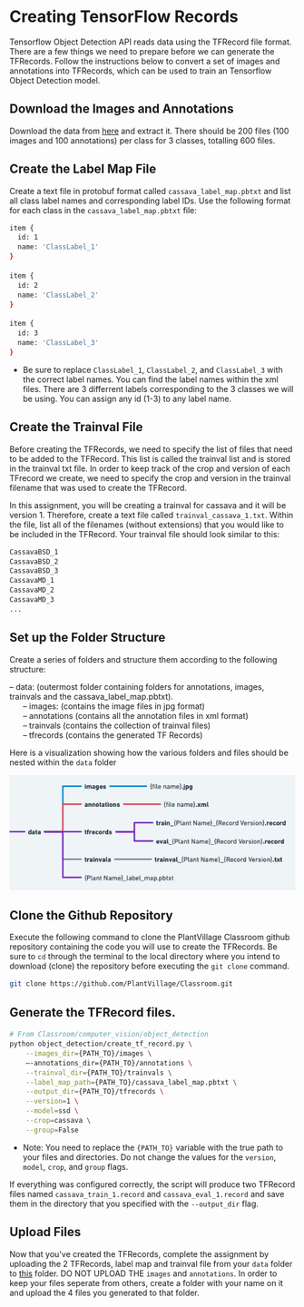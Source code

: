 
# Creating TensorFlow Records

Tensorflow Object Detection API reads data using the TFRecord file format. There are a few things we need to prepare before we can generate the TFRecords. Follow the instructions below to convert a set of images and annotations into TFRecords, which can be used to train an Tensorflow Object Detection model. 

## Download the Images and Annotations

Download the data from [here](https://www.dropbox.com/s/5oph6gx38s2zw8y/cassava_data.zip?dl=0) and extract it. There should be 200 files (100 images and 100 annotations) per class for 3 classes, totalling 600 files. 

## Create the Label Map File

Create a text file in protobuf format called `cassava_label_map.pbtxt` and list all class label names and corresponding label IDs. Use the following format for each class in the `cassava_label_map.pbtxt` file:  
```bash
item {  
  id: 1  
  name: 'ClassLabel_1'  
}  

item {  
  id: 2  
  name: 'ClassLabel_2'  
}

item {  
  id: 3  
  name: 'ClassLabel_3'  
}
```
* Be sure to replace `ClassLabel_1`, `ClassLabel_2`, and `ClassLabel_3` with the correct label names. You can find the label names within the xml files. There are 3 differrent labels corresponding to the 3 classes we will be using. You can assign any id (1-3) to any label name.  

## Create the Trainval File

Before creating the TFRecords, we need to specify the list of files that need to be added to the TFRecord. This list is called the trainval list and is stored in the trainval txt file. In order to keep track of the crop and version of each TFrecord we create, we need to specify the crop and version in the trainval filename that was used to create the TFRecord.

In this assignment, you will be creating a trainval for cassava and it will be version 1. Therefore, create a text file called `trainval_cassava_1.txt`. Within the file, list all of the filenames (without extensions) that you would like to be included in the TFRecord. Your trainval file should look similar to this:
``` bash
CassavaBSD_1  
CassavaBSD_2  
CassavaBSD_3  
CassavaMD_1  
CassavaMD_2  
CassavaMD_3
...
```

## Set up the Folder Structure

Create a series of folders and structure them according to the following structure:  

– data: (outermost folder containing folders for annotations, images, trainvals and the cassava_label_map.pbtxt).  
&nbsp;&nbsp;&nbsp;&nbsp;&nbsp;&nbsp;– images: (contains the image files in jpg format)  
&nbsp;&nbsp;&nbsp;&nbsp;&nbsp;&nbsp;– annotations (contains all the annotation files in xml format)  
&nbsp;&nbsp;&nbsp;&nbsp;&nbsp;&nbsp;– trainvals (contains the collection of trainval files)  
&nbsp;&nbsp;&nbsp;&nbsp;&nbsp;&nbsp;– tfrecords (contains the generated TF Records)  

Here is a visualization showing how the various folders and files should be nested within the `data` folder

![Data Structure](data_structure_cv.png)

## Clone the Github Repository
Execute the following command to clone the PlantVillage Classroom github repository containing the code you will use to create the TFRecords. Be sure to `cd` through the terminal to the local directory where you intend to download (clone) the repository before executing the `git clone` command.

```bash
git clone https://github.com/PlantVillage/Classroom.git
```

## Generate the TFRecord files.

```bash
# From Classroom/computer_vision/object_detection
python object_detection/create_tf_record.py \
	--images_dir={PATH_TO}/images \
	—-annotations_dir={PATH_TO}/annotations \
	--trainval_dir={PATH_TO}/trainvals \
	--label_map_path={PATH_TO}/cassava_label_map.pbtxt \
	--output_dir={PATH_TO}/tfrecords \
	--version=1 \
	--model=ssd \
	--crop=cassava \
	--group=False
```

* Note: You need to replace the `{PATH_TO}` variable with the true path to your files and directories. Do not change the values for the `version`, `model`, `crop`, and `group` flags.

If everything was configured correctly, the script will produce two TFRecord files named `cassava_train_1.record` and
`cassava_eval_1.record` and save them in the directory that you specified with the `--output_dir` flag.

## Upload Files

Now that you've created the TFRecords, complete the assignment by uploading the 2 TFRecords, label map and trainval file from your `data` folder to [this](https://www.dropbox.com/scl/fo/xryhtm1u6eyexvojacc7n/h?dl=0&rlkey=sum646wlpkewzojh2bkl3m1g5) folder. DO NOT UPLOAD THE `images` and `annotations`. In order to keep your files seperate from others, create a folder with your name on it and upload the 4 files you generated to that folder. 

[https://www.dropbox.com/s/9rkz9ql1cf782fx/Screen%20Shot%202023-01-24%20at%2012.04.41%20PM.png?dl=0]: https://www.dropbox.com/s/9rkz9ql1cf782fx/Screen%20Shot%202023-01-24%20at%2012.04.41%20PM.png?dl=0